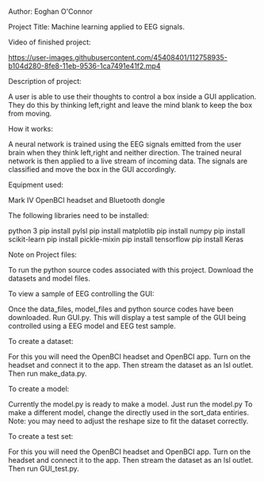 Author: Eoghan O'Connor

Project Title: Machine learning applied to EEG signals.

Video of finished project:

https://user-images.githubusercontent.com/45408401/112758935-b104d280-8fe8-11eb-9536-1ca7491e41f2.mp4

Description of project:

  A user is able to use their thoughts to control a box inside a GUI application.
  They do this by thinking left,right and leave the mind blank to keep the box from moving.
  
  
  

How it works:

A neural network is trained using the EEG signals emitted from the user brain when they think left,right and neither direction.
The trained neural network is then applied to a live stream of incoming data.
The signals are classified and move the box in the GUI accordingly.




Equipment used:

Mark IV OpenBCI headset and Bluetooth dongle





The following libraries need to be installed:

  python 3
  pip install pylsl
  pip install matplotlib
  pip install numpy
  pip install scikit-learn
  pip install pickle-mixin
  pip install tensorflow
  pip install Keras




Note on Project files:

  To run the python source codes associated with
  this project. Download the datasets and model files.



To view a sample of EEG controlling the GUI:

  Once the data_files, model_files and python source codes
  have been downloaded.
  Run GUI.py. This will display a test sample of the GUI
  being controlled using a EEG model and EEG test sample.



To create a dataset:

  For this you will need the OpenBCI headset and OpenBCI app.
  Turn on the headset and connect it to the app.
  Then stream the dataset as an lsl outlet.
  Then run make_data.py.



To create a model:

  Currently the model.py is ready to make a model.
  Just run the model.py
  To make a different model, change the directly used in the sort_data
  entiries.
  Note: you may need to adjust the reshape size to fit the dataset correctly.



To create a test set:

  For this you will need the OpenBCI headset and OpenBCI app.
  Turn on the headset and connect it to the app.
  Then stream the dataset as an lsl outlet.
  Then run GUI_test.py.

